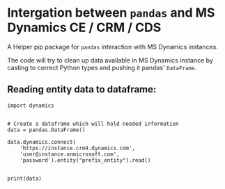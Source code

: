 # Intergation between `pandas` and MS Dynamics CE / CRM / CDS

A Helper pip package for `pandas` interaction with MS Dynamics instances.

The code will try to clean up data available in MS Dynamics instance by casting to correct Python types and pushing it pandas' `DataFrame`.

## Reading entity data to dataframe:

```
import dynamics


# Create a dataframe which will hold needed information
data = pandas.DataFrame()

data.dynamics.connect(
    'https://instance.crm4.dynamics.com', 
    'user@instance.onmicrosoft.com', 
    'password').entity("prefix_entity").read()


print(data)
```